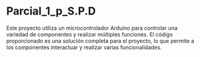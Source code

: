 # Parcial_1_p_S.P.D
Este proyecto utiliza un microcontrolador Arduino para controlar una variedad de componentes y realizar múltiples funciones. El código proporcionado es una solución completa para el proyecto, lo que permite a los componentes interactuar y realizar varias funcionalidades.
